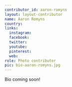 ```yaml
---
contributor_id: aaron-romyns
layout: layout-contributor
name: Aaron Romyns
country: 
links:
  instagram: 
  facebook: 
  twitter: 
  youtube:
  pinterest: 
  web: 
role: Photo contributor
pic: bio-aaron-romyns.jpg
---
```

Bio coming soon!